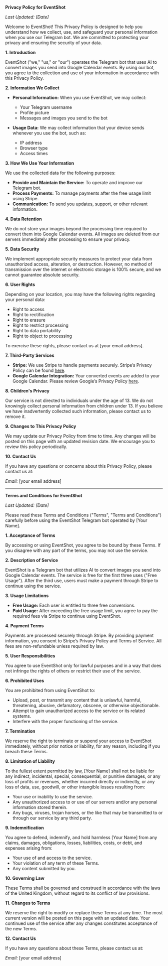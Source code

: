 **Privacy Policy for EventShot**

_Last Updated: [Date]_

Welcome to EventShot! This Privacy Policy is designed to help you understand how we collect, use, and safeguard your personal information when you use our Telegram bot. We are committed to protecting your privacy and ensuring the security of your data.

**1. Introduction**

EventShot ("we," "us," or "our") operates the Telegram bot that uses AI to convert images you send into Google Calendar events. By using our bot, you agree to the collection and use of your information in accordance with this Privacy Policy.

**2. Information We Collect**

- **Personal Information:** When you use EventShot, we may collect:
  - Your Telegram username
  - Profile picture
  - Messages and images you send to the bot

- **Usage Data:** We may collect information that your device sends whenever you use the bot, such as:
  - IP address
  - Browser type
  - Access times

**3. How We Use Your Information**

We use the collected data for the following purposes:

- **Provide and Maintain the Service:** To operate and improve our Telegram bot.
- **Process Payments:** To manage payments after the free usage limit using Stripe.
- **Communication:** To send you updates, support, or other relevant information.
  
**4. Data Retention**

We do not store your images beyond the processing time required to convert them into Google Calendar events. All images are deleted from our servers immediately after processing to ensure your privacy.

**5. Data Security**

We implement appropriate security measures to protect your data from unauthorized access, alteration, or destruction. However, no method of transmission over the internet or electronic storage is 100% secure, and we cannot guarantee absolute security.

**6. User Rights**

Depending on your location, you may have the following rights regarding your personal data:

- Right to access
- Right to rectification
- Right to erasure
- Right to restrict processing
- Right to data portability
- Right to object to processing

To exercise these rights, please contact us at [your email address].

**7. Third-Party Services**

- **Stripe:** We use Stripe to handle payments securely. Stripe’s Privacy Policy can be found [here](https://stripe.com/privacy).
- **Google Calendar Integration:** Your converted events are added to your Google Calendar. Please review Google’s Privacy Policy [here](https://policies.google.com/privacy).

**8. Children's Privacy**

Our service is not directed to individuals under the age of 13. We do not knowingly collect personal information from children under 13. If you believe we have inadvertently collected such information, please contact us to remove it.

**9. Changes to This Privacy Policy**

We may update our Privacy Policy from time to time. Any changes will be posted on this page with an updated revision date. We encourage you to review this policy periodically.

**10. Contact Us**

If you have any questions or concerns about this Privacy Policy, please contact us at:

_Email:_ [your email address]

---

**Terms and Conditions for EventShot**

_Last Updated: [Date]_

Please read these Terms and Conditions ("Terms", "Terms and Conditions") carefully before using the EventShot Telegram bot operated by [Your Name].

**1. Acceptance of Terms**

By accessing or using EventShot, you agree to be bound by these Terms. If you disagree with any part of the terms, you may not use the service.

**2. Description of Service**

EventShot is a Telegram bot that utilizes AI to convert images you send into Google Calendar events. The service is free for the first three uses ("Free Usage"). After the third use, users must make a payment through Stripe to continue using the service.

**3. Usage Limitations**

- **Free Usage:** Each user is entitled to three free conversions.
- **Paid Usage:** After exceeding the free usage limit, you agree to pay the required fees via Stripe to continue using EventShot.

**4. Payment Terms**

Payments are processed securely through Stripe. By providing payment information, you consent to Stripe’s Privacy Policy and Terms of Service. All fees are non-refundable unless required by law.

**5. User Responsibilities**

You agree to use EventShot only for lawful purposes and in a way that does not infringe the rights of others or restrict their use of the service.

**6. Prohibited Uses**

You are prohibited from using EventShot to:

- Upload, post, or transmit any content that is unlawful, harmful, threatening, abusive, defamatory, obscene, or otherwise objectionable.
- Attempt to gain unauthorized access to the service or its related systems.
- Interfere with the proper functioning of the service.

**7. Termination**

We reserve the right to terminate or suspend your access to EventShot immediately, without prior notice or liability, for any reason, including if you breach these Terms.

**8. Limitation of Liability**

To the fullest extent permitted by law, [Your Name] shall not be liable for any indirect, incidental, special, consequential, or punitive damages, or any loss of profits or revenues, whether incurred directly or indirectly, or any loss of data, use, goodwill, or other intangible losses resulting from:

- Your use or inability to use the service.
- Any unauthorized access to or use of our servers and/or any personal information stored therein.
- Any bugs, viruses, trojan horses, or the like that may be transmitted to or through our service by any third party.

**9. Indemnification**

You agree to defend, indemnify, and hold harmless [Your Name] from any claims, damages, obligations, losses, liabilities, costs, or debt, and expenses arising from:

- Your use of and access to the service.
- Your violation of any term of these Terms.
- Any content submitted by you.

**10. Governing Law**

These Terms shall be governed and construed in accordance with the laws of the United Kingdom, without regard to its conflict of law provisions.

**11. Changes to Terms**

We reserve the right to modify or replace these Terms at any time. The most current version will be posted on this page with an updated date. Your continued use of the service after any changes constitutes acceptance of the new Terms.

**12. Contact Us**

If you have any questions about these Terms, please contact us at:

_Email:_ [your email address]
